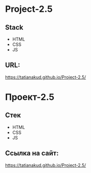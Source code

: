 # Project-2.5

## Stack
* HTML
* CSS
* JS
## URL:
https://tatianakud.github.io/Project-2.5/


# Проект-2.5

## Стек
* HTML
* CSS
* JS
## Ссылка на сайт:
https://tatianakud.github.io/Project-2.5/
